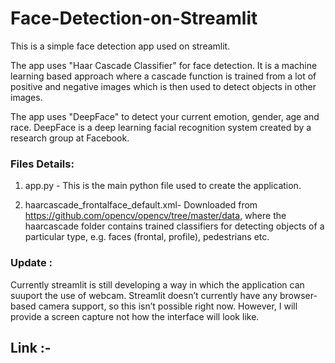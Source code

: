 # Face-Detection-on-Streamlit


This is a simple face detection app used on streamlit. 

The app uses "Haar Cascade Classifier" for face detection. It is a machine learning based approach where a cascade function is trained from a lot of positive and negative images which is then used to detect objects in other images.

The app uses "DeepFace" to detect your current emotion, gender, age and race. DeepFace is a deep learning facial recognition system created by a research group at Facebook.

### Files Details: 

1. app.py - This is the main python file used to create the application. 

2. haarcascade_frontalface_default.xml- Downloaded from https://github.com/opencv/opencv/tree/master/data, where the haarcascade folder contains trained classifiers for detecting objects of a particular type, e.g. faces (frontal, profile), pedestrians etc.
              

### Update :

Currently streamlit is still developing a way in which the application can suuport the use of webcam. Streamlit doesn’t currently have any browser-based camera support, so this isn’t possible right now. However, I will provide a screen capture not how the interface will look like.

## Link :- 
